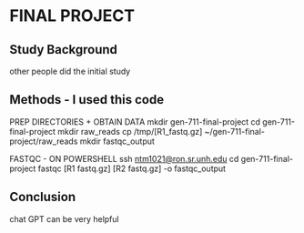 # FINAL PROJECT
## Study Background
other people did the initial study

## Methods - I used this code 
PREP DIRECTORIES + OBTAIN DATA
mkdir gen-711-final-project
cd gen-711-final-project
mkdir raw_reads
cp /tmp/[R1_fastq.gz] ~/gen-711-final-project/raw_reads
mkdir fastqc_output

FASTQC - ON POWERSHELL
ssh ntm1021@ron.sr.unh.edu
cd gen-711-final-project
fastqc [R1 fastq.gz] [R2 fastq.gz] -o fastqc_output

## Conclusion
chat GPT can be very helpful 
